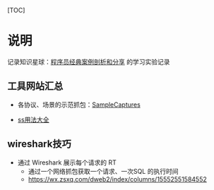 [TOC]



# 说明

记录知识星球：[程序员经典案例剖析和分享](https://wx.zsxq.com/dweb2/index/group/15552551584552) 的学习实验记录

## 工具网站汇总

* 各协议、场景的示范抓包：[SampleCaptures](https://wiki.wireshark.org/SampleCaptures)

* [ss用法大全](https://plantegg.github.io/2016/10/12/ss%E7%94%A8%E6%B3%95%E5%A4%A7%E5%85%A8/)

## wireshark技巧

* 通过 Wireshark 展示每个请求的 RT
	- 通过一个网络抓包获取一个请求、一次SQL 的执行时间
	- https://wx.zsxq.com/dweb2/index/columns/15552551584552
